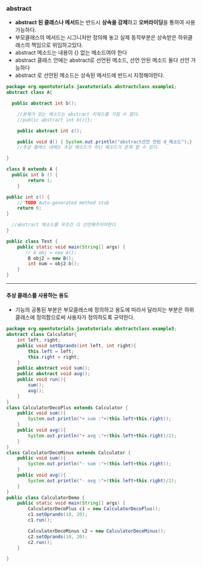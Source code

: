 ### abstract

-	**abstract 된 클래스나 메서드**는 반드시 **상속을 강제**하고 **오버라이딩**을 통하여 사용 가능하다.
-	부모클래스의 메서드는 시그니처만 정의해 놓고 실제 동작부분은 상속받은 하위클래스의 책임으로 위임하고있다.
-	abstract 메소드는 내용이 {} 없는 메소드여야 한다
-	abstract 클래스 안에는 abstract로 선언된 메소드, 선언 안된 메소드 둘다 선언 가능하다
-	abstract 로 선언된 메소드는 상속된 메서드에 반드시 지정해야한다.

```java
package org.opentutorials.javatutorials.abstractclass.example1;
abstract class A{

  public abstract int b();

    //본체가 있는 메소드는 abstract 키워드를 가질 수 없다.
    //public abstract int b(){};

    public abstract int c();

    public void d() { System.out.println("abstract선언 안된 d_메소드");}
    //추상 클래스 내에는 추상 메소드가 아닌 메소드가 존재 할 수 있다.

}

class B extends A {
  public int b () {
		return 1;
	}

public int c() {
	// TODO Auto-generated method stub
	return 0;
}

  //abstract 메소드를 무조건 다 선언해주어야한다
}

public class Test {
    public static void main(String[] args) {
       // A obj = new A();
    	B obj2 = new B();
    	int num = obj2.b();
    }
}

```

---

#### 추상 클래스를 사용하는 용도

-	기능의 공통된 부분은 부모클래스에 정의하고 용도에 따라서 달라지는 부분은 하위클래스에 정의함으로써 사용자가 정의하도록 규약한다.

```java
package org.opentutorials.javatutorials.abstractclass.example3;
abstract class Calculator{
    int left, right;
    public void setOprands(int left, int right){
        this.left = left;
        this.right = right;
    }
    public abstract void sum();  
    public abstract void avg();
    public void run(){
        sum();
        avg();
    }
}
class CalculatorDecoPlus extends Calculator {
    public void sum(){
        System.out.println("+ sum :"+(this.left+this.right));
    }
    public void avg(){
        System.out.println("+ avg :"+(this.left+this.right)/2);
    }
}
class CalculatorDecoMinus extends Calculator {
    public void sum(){
        System.out.println("- sum :"+(this.left+this.right));
    }
    public void avg(){
        System.out.println("- avg :"+(this.left+this.right)/2);
    }
}
public class CalculatorDemo {
    public static void main(String[] args) {
        CalculatorDecoPlus c1 = new CalculatorDecoPlus();
        c1.setOprands(10, 20);
        c1.run();

        CalculatorDecoMinus c2 = new CalculatorDecoMinus();
        c2.setOprands(10, 20);
        c2.run();
    }

}

```
